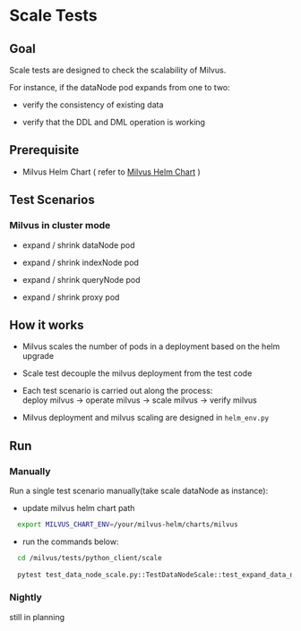 # Scale Tests
## Goal
Scale tests are designed to check the scalability of Milvus.

For instance, if the dataNode pod expands from one to two:
   - verify the consistency of existing data
   
   - verify that the DDL and DML operation is working

## Prerequisite
   - Milvus Helm Chart ( refer to [Milvus Helm Chart](https://github.com/milvus-io/milvus-helm/blob/master/charts/milvus/README.md) )

## Test Scenarios
### Milvus in cluster mode
- expand / shrink dataNode pod
   
- expand / shrink indexNode pod

- expand / shrink queryNode pod

- expand / shrink proxy pod

## How it works

- Milvus scales the number of pods in a deployment based on the helm upgrade
  
- Scale test decouple the milvus deployment from the test code
  
- Each test scenario is carried out along the process:
  <br> deploy milvus -> operate milvus -> scale milvus -> verify milvus 
  
- Milvus deployment and milvus scaling are designed in `helm_env.py`

## Run
### Manually
Run a single test scenario manually(take scale dataNode as instance):  
  
- update milvus helm chart path
```bash  
  export MILVUS_CHART_ENV=/your/milvus-helm/charts/milvus  
``` 
  
- run the commands below:  
```bash  
  cd /milvus/tests/python_client/scale  
  
  pytest test_data_node_scale.py::TestDataNodeScale::test_expand_data_node -v -s  
```

### Nightly 
still in planning 
